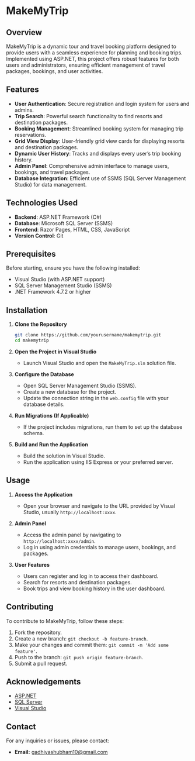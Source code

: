 
# MakeMyTrip

## Overview
MakeMyTrip is a dynamic tour and travel booking platform designed to provide users with a seamless experience for planning and booking trips. Implemented using ASP.NET, this project offers robust features for both users and administrators, ensuring efficient management of travel packages, bookings, and user activities.

## Features
- **User Authentication**: Secure registration and login system for users and admins.
- **Trip Search**: Powerful search functionality to find resorts and destination packages.
- **Booking Management**: Streamlined booking system for managing trip reservations.
- **Grid View Display**: User-friendly grid view cards for displaying resorts and destination packages.
- **Dynamic User History**: Tracks and displays every user’s trip booking history.
- **Admin Panel**: Comprehensive admin interface to manage users, bookings, and travel packages.
- **Database Integration**: Efficient use of SSMS (SQL Server Management Studio) for data management.

## Technologies Used
- **Backend**: ASP.NET Framework (C#)
- **Database**: Microsoft SQL Server (SSMS)
- **Frontend**: Razor Pages, HTML, CSS, JavaScript
- **Version Control**: Git

## Prerequisites
Before starting, ensure you have the following installed:
- Visual Studio (with ASP.NET support)
- SQL Server Management Studio (SSMS)
- .NET Framework 4.7.2 or higher

## Installation

1. **Clone the Repository**
   ```bash
   git clone https://github.com/yourusername/makemytrip.git
   cd makemytrip
   ```

2. **Open the Project in Visual Studio**
   - Launch Visual Studio and open the `MakeMyTrip.sln` solution file.

3. **Configure the Database**
   - Open SQL Server Management Studio (SSMS).
   - Create a new database for the project.
   - Update the connection string in the `web.config` file with your database details.

4. **Run Migrations (If Applicable)**
   - If the project includes migrations, run them to set up the database schema.

5. **Build and Run the Application**
   - Build the solution in Visual Studio.
   - Run the application using IIS Express or your preferred server.

## Usage
1. **Access the Application**
   - Open your browser and navigate to the URL provided by Visual Studio, usually `http://localhost:xxxx`.

2. **Admin Panel**
   - Access the admin panel by navigating to `http://localhost:xxxx/admin`.
   - Log in using admin credentials to manage users, bookings, and packages.

3. **User Features**
   - Users can register and log in to access their dashboard.
   - Search for resorts and destination packages.
   - Book trips and view booking history in the user dashboard.

## Contributing
To contribute to MakeMyTrip, follow these steps:
1. Fork the repository.
2. Create a new branch: `git checkout -b feature-branch`.
3. Make your changes and commit them: `git commit -m 'Add some feature'`.
4. Push to the branch: `git push origin feature-branch`.
5. Submit a pull request.

## Acknowledgements
- [ASP.NET](https://dotnet.microsoft.com/apps/aspnet)
- [SQL Server](https://www.microsoft.com/en-us/sql-server)
- [Visual Studio](https://visualstudio.microsoft.com/)

## Contact
For any inquiries or issues, please contact:
- **Email:** gadhiyashubham10@gmail.com



